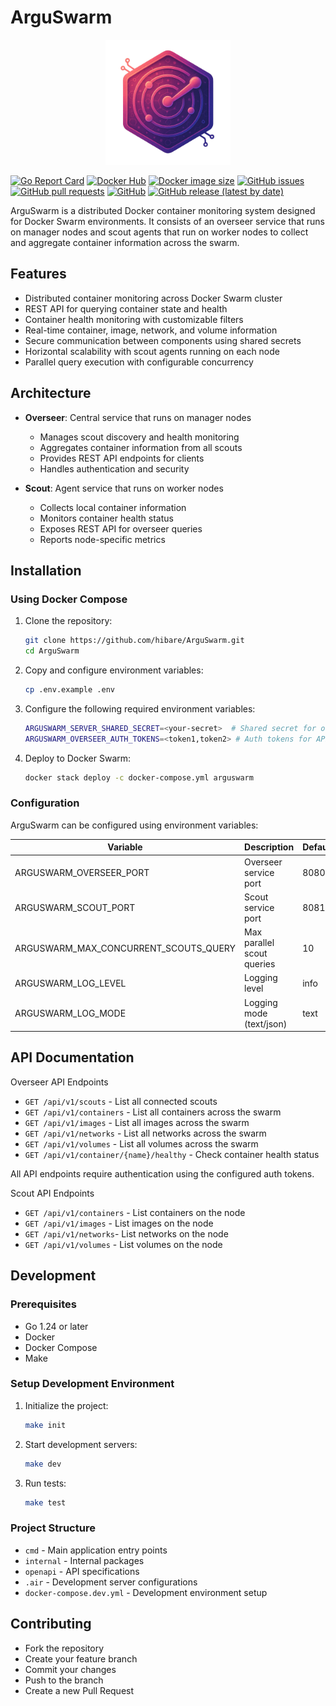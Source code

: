 # ArguSwarm

<p align="center">
<img src="./internal/assets/favicon.png" alt="ArguSwarm logo" width=200 height=200></img>
</p>

[![Go Report Card](https://goreportcard.com/badge/github.com/hibare/ArguSwarm)](https://goreportcard.com/report/github.com/hibare/ArguSwarm)
[![Docker Hub](https://img.shields.io/docker/pulls/hibare/arguswarm)](https://hub.docker.com/r/hibare/arguswarm)
[![Docker image size](https://img.shields.io/docker/image-size/hibare/arguswarm/latest)](https://hub.docker.com/r/hibare/arguswarm)
[![GitHub issues](https://img.shields.io/github/issues/hibare/ArguSwarm)](https://github.com/hibare/ArguSwarm/issues)
[![GitHub pull requests](https://img.shields.io/github/issues-pr/hibare/ArguSwarm)](https://github.com/hibare/ArguSwarm/pulls)
[![GitHub](https://img.shields.io/github/license/hibare/ArguSwarm)](https://github.com/hibare/ArguSwarm/blob/main/LICENSE)
[![GitHub release (latest by date)](https://img.shields.io/github/v/release/hibare/ArguSwarm)](https://github.com/hibare/ArguSwarm/releases)

ArguSwarm is a distributed Docker container monitoring system designed for Docker Swarm environments. It consists of an overseer service that runs on manager nodes and scout agents that run on worker nodes to collect and aggregate container information across the swarm.

## Features

- Distributed container monitoring across Docker Swarm cluster
- REST API for querying container state and health
- Container health monitoring with customizable filters
- Real-time container, image, network, and volume information
- Secure communication between components using shared secrets
- Horizontal scalability with scout agents running on each node
- Parallel query execution with configurable concurrency

## Architecture

- **Overseer**: Central service that runs on manager nodes

  - Manages scout discovery and health monitoring
  - Aggregates container information from all scouts
  - Provides REST API endpoints for clients
  - Handles authentication and security

- **Scout**: Agent service that runs on worker nodes
  - Collects local container information
  - Monitors container health status
  - Exposes REST API for overseer queries
  - Reports node-specific metrics

## Installation

### Using Docker Compose

1. Clone the repository:

   ```bash
   git clone https://github.com/hibare/ArguSwarm.git
   cd ArguSwarm
   ```

2. Copy and configure environment variables:

   ```bash
   cp .env.example .env
   ```

3. Configure the following required environment variables:

   ```bash
   ARGUSWARM_SERVER_SHARED_SECRET=<your-secret>  # Shared secret for overseer-scout communication
   ARGUSWARM_OVERSEER_AUTH_TOKENS=<token1,token2> # Auth tokens for API access
   ```

4. Deploy to Docker Swarm:

   ```bash
   docker stack deploy -c docker-compose.yml arguswarm
   ```

### Configuration

ArguSwarm can be configured using environment variables:

| Variable                              | Description                | Default |
| ------------------------------------- | -------------------------- | ------- |
| ARGUSWARM_OVERSEER_PORT               | Overseer service port      | 8080    |
| ARGUSWARM_SCOUT_PORT                  | Scout service port         | 8081    |
| ARGUSWARM_MAX_CONCURRENT_SCOUTS_QUERY | Max parallel scout queries | 10      |
| ARGUSWARM_LOG_LEVEL                   | Logging level              | info    |
| ARGUSWARM_LOG_MODE                    | Logging mode (text/json)   | text    |

## API Documentation

Overseer API Endpoints

- `GET /api/v1/scouts` - List all connected scouts
- `GET /api/v1/containers` - List all containers across the swarm
- `GET /api/v1/images` - List all images across the swarm
- `GET /api/v1/networks` - List all networks across the swarm
- `GET /api/v1/volumes` - List all volumes across the swarm
- `GET /api/v1/container/{name}/healthy` - Check container health status

All API endpoints require authentication using the configured auth tokens.

Scout API Endpoints

- `GET /api/v1/containers` - List containers on the node
- `GET /api/v1/images` - List images on the node
- `GET /api/v1/networks`- List networks on the node
- `GET /api/v1/volumes` - List volumes on the node

## Development

### Prerequisites

- Go 1.24 or later
- Docker
- Docker Compose
- Make

### Setup Development Environment

1. Initialize the project:

   ```bash
   make init
   ```

2. Start development servers:

   ```bash
   make dev
   ```

3. Run tests:

   ```bash
   make test
   ```

### Project Structure

- `cmd` - Main application entry points
- `internal` - Internal packages
- `openapi` - API specifications
- `.air` - Development server configurations
- `docker-compose.dev.yml` - Development environment setup

## Contributing

- Fork the repository
- Create your feature branch
- Commit your changes
- Push to the branch
- Create a new Pull Request
